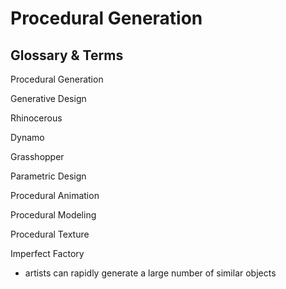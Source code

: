 # Procedural Generation  

## Glossary & Terms

Procedural Generation

Generative Design

Rhinocerous

Dynamo

Grasshopper

Parametric Design

Procedural Animation

Procedural Modeling

Procedural Texture

Imperfect Factory
- artists can rapidly generate a large number of similar objects